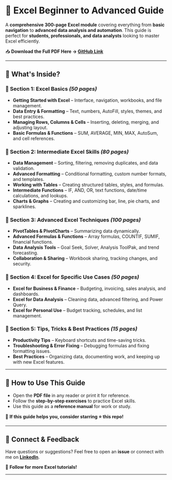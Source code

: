 # 📘 Excel Beginner to Advanced Guide  

A **comprehensive 300-page Excel module** covering everything from **basic navigation** to **advanced data analysis and automation**. This guide is perfect for **students, professionals, and data analysts** looking to master Excel efficiently.  

📥 **Download the Full PDF Here → [GitHub Link](https://github.com/YOUR_USERNAME/Excel-Beginner-to-Advanced-Guide/blob/main/Excel_Module.pdf)**  

---

## **📌 What's Inside?**  

### **🔹 Section 1: Excel Basics** *(50 pages)*  
- **Getting Started with Excel** – Interface, navigation, workbooks, and file management.  
- **Data Entry & Formatting** – Text, numbers, AutoFill, styles, themes, and best practices.  
- **Managing Rows, Columns & Cells** – Inserting, deleting, merging, and adjusting layout.  
- **Basic Formulas & Functions** – SUM, AVERAGE, MIN, MAX, AutoSum, and cell references.  

### **🔹 Section 2: Intermediate Excel Skills** *(80 pages)*  
- **Data Management** – Sorting, filtering, removing duplicates, and data validation.  
- **Advanced Formatting** – Conditional formatting, custom number formats, and templates.  
- **Working with Tables** – Creating structured tables, styles, and formulas.  
- **Intermediate Functions** – IF, AND, OR, text functions, date/time calculations, and lookups.  
- **Charts & Graphs** – Creating and customizing bar, line, pie charts, and sparklines.  

### **🔹 Section 3: Advanced Excel Techniques** *(100 pages)*  
- **PivotTables & PivotCharts** – Summarizing data dynamically.  
- **Advanced Formulas & Functions** – Array formulas, COUNTIF, SUMIF, financial functions.  
- **Data Analysis Tools** – Goal Seek, Solver, Analysis ToolPak, and trend forecasting.  
- **Collaboration & Sharing** – Workbook sharing, tracking changes, and security.  

### **🔹 Section 4: Excel for Specific Use Cases** *(50 pages)*  
- **Excel for Business & Finance** – Budgeting, invoicing, sales analysis, and dashboards.  
- **Excel for Data Analysis** – Cleaning data, advanced filtering, and Power Query.  
- **Excel for Personal Use** – Budget tracking, schedules, and list management.  

### **🔹 Section 5: Tips, Tricks & Best Practices** *(15 pages)*  
- **Productivity Tips** – Keyboard shortcuts and time-saving tricks.  
- **Troubleshooting & Error Fixing** – Debugging formulas and fixing formatting issues.  
- **Best Practices** – Organizing data, documenting work, and keeping up with new Excel features.  

---

## **🚀 How to Use This Guide**  
- Open the **PDF file** in any reader or print it for reference.  
- Follow the **step-by-step exercises** to practice Excel skills.  
- Use this guide as a **reference manual** for work or study.  

📢 **If this guide helps you, consider starring ⭐ this repo!**  

---

## **📩 Connect & Feedback**  
Have questions or suggestions? Feel free to open an **issue** or connect with me on **[LinkedIn](https://linkedin.com/in/YOUR_PROFILE)**.  

🔗 **Follow for more Excel tutorials!**  

---
